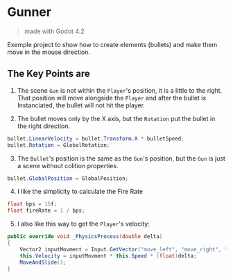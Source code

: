 # Gunner
> made with Godot 4.2

Exemple project to show how to create elements (bullets) and make them move in the mouse direction.

## The Key Points are

1. The scene `Gun` is not within the `Player`'s position, it is a little to the right. That position will move alongside the `Player` and after the bullet is Instanciated, the bullet will not hit the player.

2. The bullet moves only by the X axis, but the `Rotation` put the bullet in the right direction.
``` c#
bullet.LinearVelocity = bullet.Transform.X * bulletSpeed;
bullet.Rotation = GlobalRotation;
```

3. The `Bullet`'s position is the same as the `Gun`'s position, but the `Gun` is just a scene without colition properties.
``` c#
bullet.GlobalPosition = GlobalPosition;
```

4. I like the simplicity to calculate the Fire Rate
``` c#
float bps = 15f;
float fireRate = 1 / bps;
```

5. I also like this way to get the `Player`'s velocity:
``` c#
public override void _PhysicsProcess(double delta)
{
    Vector2 inputMovment = Input.GetVector("move_left", "move_right", "move_up", "move_down");
    this.Velocity = inputMovment * this.Speed * (float)delta;
    MoveAndSlide();
}
```